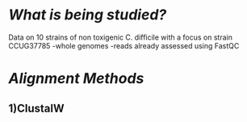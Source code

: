 # *What is being studied?*
Data on 10 strains of non toxigenic C. difficile with a focus on strain CCUG37785 
-whole genomes 
-reads already assessed using FastQC
# *Alignment Methods* 
## 1)ClustalW

